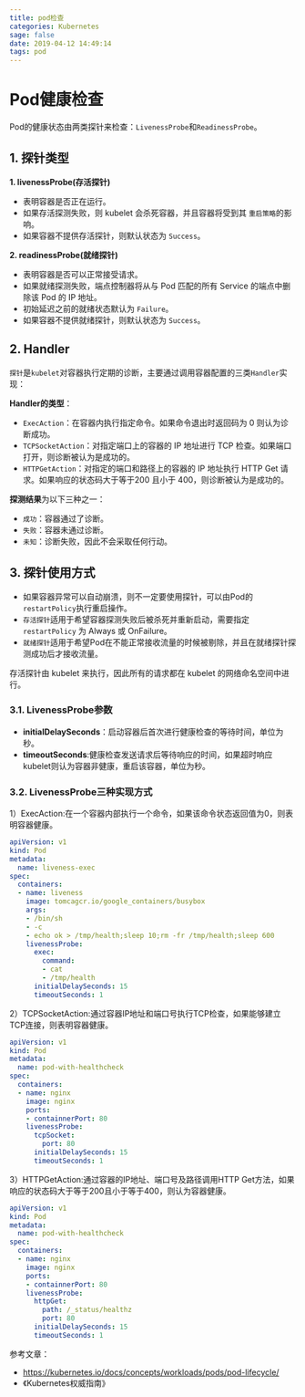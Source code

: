 ```yaml
---
title: pod检查
categories: Kubernetes
sage: false
date: 2019-04-12 14:49:14
tags: pod
---
```


<amp-auto-ads type="adsense" data-ad-client="ca-pub-5216394795966395"></amp-auto-ads>

# Pod健康检查

Pod的健康状态由两类探针来检查：`LivenessProbe`和`ReadinessProbe`。

<!-- more -->

## 1. 探针类型

**1. livenessProbe(存活探针)**

- 表明容器是否正在运行。
- 如果存活探测失败，则 kubelet 会杀死容器，并且容器将受到其 `重启策略`的影响。
- 如果容器不提供存活探针，则默认状态为 `Success`。

**2. readinessProbe(就绪探针)**

- 表明容器是否可以正常接受请求。
- 如果就绪探测失败，端点控制器将从与 Pod 匹配的所有 Service 的端点中删除该 Pod 的 IP 地址。
- 初始延迟之前的就绪状态默认为 `Failure`。
- 如果容器不提供就绪探针，则默认状态为 `Success`。

## 2. Handler

`探针`是`kubelet`对容器执行定期的诊断，主要通过调用容器配置的三类`Handler`实现：

**Handler的类型**：

- `ExecAction`：在容器内执行指定命令。如果命令退出时返回码为 0 则认为诊断成功。
- `TCPSocketAction`：对指定端口上的容器的 IP 地址进行 TCP 检查。如果端口打开，则诊断被认为是成功的。
- `HTTPGetAction`：对指定的端口和路径上的容器的 IP 地址执行 HTTP Get 请求。如果响应的状态码大于等于200 且小于 400，则诊断被认为是成功的。

**探测结果**为以下三种之一：

- `成功`：容器通过了诊断。
- `失败`：容器未通过诊断。
- `未知`：诊断失败，因此不会采取任何行动。

## 3. 探针使用方式

- 如果容器异常可以自动崩溃，则不一定要使用探针，可以由Pod的`restartPolicy`执行重启操作。
- `存活探针`适用于希望容器探测失败后被杀死并重新启动，需要指定`restartPolicy` 为 Always 或 OnFailure。
- `就绪探针`适用于希望Pod在不能正常接收流量的时候被剔除，并且在就绪探针探测成功后才接收流量。

存活探针由 kubelet 来执行，因此所有的请求都在 kubelet 的网络命名空间中进行。

### 3.1. LivenessProbe参数

- **initialDelaySeconds**：启动容器后首次进行健康检查的等待时间，单位为秒。
- **timeoutSeconds**:健康检查发送请求后等待响应的时间，如果超时响应kubelet则认为容器非健康，重启该容器，单位为秒。

### 3.2. LivenessProbe三种实现方式

1）ExecAction:在一个容器内部执行一个命令，如果该命令状态返回值为0，则表明容器健康。

```yaml
apiVersion: v1
kind: Pod
metadata:
  name: liveness-exec
spec:
  containers:
  - name: liveness
    image: tomcagcr.io/google_containers/busybox
    args:
    - /bin/sh
    - -c
    - echo ok > /tmp/health;sleep 10;rm -fr /tmp/health;sleep 600
    livenessProbe:
      exec:
        command:
        - cat
        - /tmp/health
      initialDelaySeconds: 15
      timeoutSeconds: 1
```

2）TCPSocketAction:通过容器IP地址和端口号执行TCP检查，如果能够建立TCP连接，则表明容器健康。

```yaml
apiVersion: v1
kind: Pod
metadata:
  name: pod-with-healthcheck
spec:
  containers:
  - name: nginx
    image: nginx
    ports:
    - containnerPort: 80
    livenessProbe:
      tcpSocket:
        port: 80
      initialDelaySeconds: 15
      timeoutSeconds: 1
```

3）HTTPGetAction:通过容器的IP地址、端口号及路径调用HTTP Get方法，如果响应的状态码大于等于200且小于等于400，则认为容器健康。

```yaml
apiVersion: v1
kind: Pod
metadata:
  name: pod-with-healthcheck
spec:
  containers:
  - name: nginx
    image: nginx
    ports:
    - containnerPort: 80
    livenessProbe:
      httpGet:
        path: /_status/healthz
        port: 80
      initialDelaySeconds: 15
      timeoutSeconds: 1
```


参考文章：

- https://kubernetes.io/docs/concepts/workloads/pods/pod-lifecycle/
- 《Kubernetes权威指南》